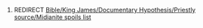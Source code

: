 1.  REDIRECT <a
    href="Bible/King_James/Documentary_Hypothesis/Priestly_source/Midianite_spoils_list"
    class="wikilink"
    title="Bible/King James/Documentary Hypothesis/Priestly source/Midianite spoils list">Bible/King
    James/Documentary Hypothesis/Priestly source/Midianite spoils list</a>
